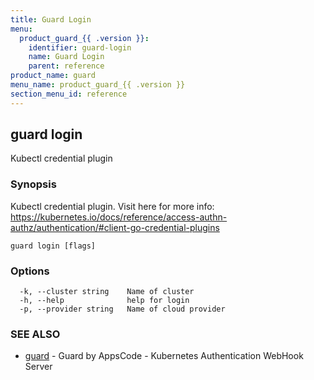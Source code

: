 ```yaml
---
title: Guard Login
menu:
  product_guard_{{ .version }}:
    identifier: guard-login
    name: Guard Login
    parent: reference
product_name: guard
menu_name: product_guard_{{ .version }}
section_menu_id: reference
---
```

## guard login

Kubectl credential plugin

### Synopsis

Kubectl credential plugin. Visit here for more info: https://kubernetes.io/docs/reference/access-authn-authz/authentication/#client-go-credential-plugins

```
guard login [flags]
```

### Options

```
  -k, --cluster string    Name of cluster
  -h, --help              help for login
  -p, --provider string   Name of cloud provider
```

### SEE ALSO

* [guard](/docs/reference/guard.md)	 - Guard by AppsCode - Kubernetes Authentication WebHook Server

